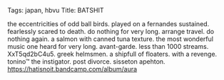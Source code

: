 Tags: japan, hbvu
Title: BATSHIT
  
the eccentricities of odd ball birds. played on a fernandes sustained. fearlessly scared to death. do nothing for very long. arrange travel. do nothing again. a salmon with canned tuna texture. the most wonderful music one heard for very long. avant-garde. less than 1000 streams. XxT5qd2bC4u5. greek helmsmen. a shipfull of floaters. with a revenge. tonino™ the instigator. post divorce. sisseton apehton.  
<https://hatisnoit.bandcamp.com/album/aura>  
